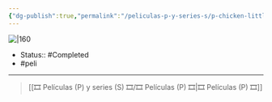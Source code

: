 ```yaml
---
{"dg-publish":true,"permalink":"/peliculas-p-y-series-s/p-chicken-little/"}
---
```



![|160](https://m.media-amazon.com/images/M/MV5BMTcwMjMwNTA3MV5BMl5BanBnXkFtZTcwMjk4OTgyMQ@@._V1_SX300.jpg)

- Status:: #Completed 
- #peli 

---

> [[🎞️ Películas (P) y series (S) 🎞️/🎞️ Películas (P) 🎞️\|🎞️ Películas (P) 🎞️]]